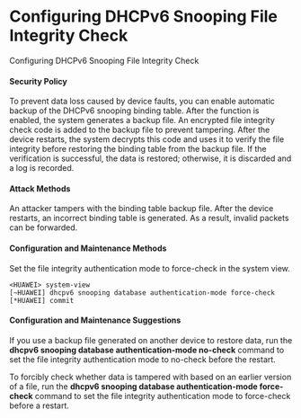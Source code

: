 Configuring DHCPv6 Snooping File Integrity Check
================================================

Configuring DHCPv6 Snooping File Integrity Check

#### Security Policy

To prevent data loss caused by device faults, you can enable automatic backup of the DHCPv6 snooping binding table. After the function is enabled, the system generates a backup file. An encrypted file integrity check code is added to the backup file to prevent tampering. After the device restarts, the system decrypts this code and uses it to verify the file integrity before restoring the binding table from the backup file. If the verification is successful, the data is restored; otherwise, it is discarded and a log is recorded.


#### Attack Methods

An attacker tampers with the binding table backup file. After the device restarts, an incorrect binding table is generated. As a result, invalid packets can be forwarded.


#### Configuration and Maintenance Methods

Set the file integrity authentication mode to force-check in the system view.

```
<HUAWEI> system-view
[~HUAWEI] dhcpv6 snooping database authentication-mode force-check
[*HUAWEI] commit
```

#### Configuration and Maintenance Suggestions

If you use a backup file generated on another device to restore data, run the **dhcpv6 snooping database authentication-mode no-check** command to set the file integrity authentication mode to no-check before the restart.

To forcibly check whether data is tampered with based on an earlier version of a file, run the **dhcpv6 snooping database authentication-mode force-check** command to set the file integrity authentication mode to force-check before a restart.